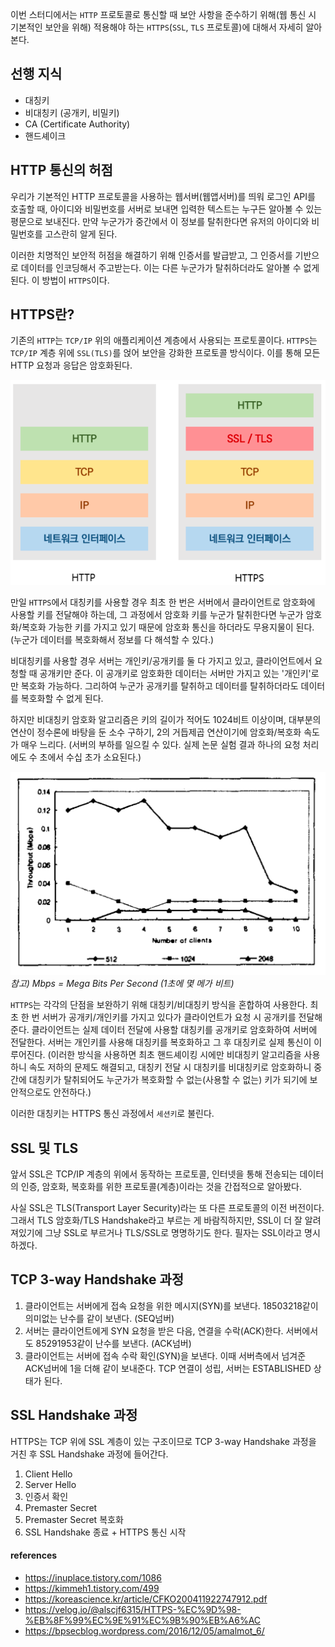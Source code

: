 이번 스터디에서는 `HTTP` 프로토콜로 통신할 때 보안 사항을 준수하기 위해(웹 통신 시 기본적인 보안을 위해) 적용해야 하는 `HTTPS`(`SSL`, `TLS` 프로토콜)에 대해서 자세히 알아본다.

## 선행 지식

* 대칭키
* 비대칭키 (공개키, 비밀키)
* CA (Certificate Authority)
* 핸드셰이크

## HTTP 통신의 허점

우리가 기본적인 HTTP 프로토콜을 사용하는 웹서버(웹앱서버)를 띄워 로그인 API를 호출할 때, 아이디와 비밀번호를 서버로 보내면 입력한 텍스트는 누구든 알아볼 수 있는 평문으로 보내진다. 만약 누군가가 중간에서 이 정보를 탈취한다면 유저의 아이디와 비밀번호를 고스란히 알게 된다.

이러한 치명적인 보안적 허점을 해결하기 위해 인증서를 발급받고, 그 인증서를 기반으로 데이터를 인코딩해서 주고받는다. 이는 다른 누군가가 탈취하더라도 알아볼 수 없게 된다. 이 방법이 `HTTPS`이다.

## HTTPS란?

기존의 `HTTP`는 `TCP/IP` 위의 애플리케이션 계층에서 사용되는 프로토콜이다. `HTTPS`는 `TCP/IP` 계층 위에 `SSL(TLS)`를 얹어 보안을 강화한 프로토콜 방식이다. 이를 통해 모든 HTTP 요청과 응답은 암호화된다.

![image](img.png)

만일 `HTTPS`에서 대칭키를 사용할 경우 최초 한 번은 서버에서 클라이언트로 암호화에 사용할 키를 전달해야 하는데, 그 과정에서 암호화 키를 누군가 탈취한다면 누군가 암호화/복호화 가능한 키를 가지고 있기 때문에 암호화 통신을 하더라도 무용지물이 된다. (누군가 데이터를 복호화해서 정보를 다 해석할 수 있다.)

비대칭키를 사용할 경우 서버는 개인키/공개키를 둘 다 가지고 있고, 클라이언트에서 요청할 때 공개키만 준다. 이 공개키로 암호화한 데이터는 서버만 가지고 있는 '개인키'로만 복호화 가능하다. 그리하여 누군가 공개키를 탈취하고 데이터를 탈취하더라도 데이터를 복호화할 수 없게 된다.

하지만 비대칭키 암호화 알고리즘은 키의 길이가 적어도 1024비트 이상이며, 대부분의 연산이 정수론에 바탕을 둔 소수 구하기, 2의 거듭제곱 연산이기에 암호화/복호화 속도가 매우 느리다. (서버의 부하를 일으킬 수 있다. 실제 논문 실험 결과 하나의 요청 처리에도 수 초에서 수십 초가 소요된다.)

![image](img_1.png)
*참고) Mbps = Mega Bits Per Second (1초에 몇 메가 비트)*

`HTTPS`는 각각의 단점을 보완하기 위해 대칭키/비대칭키 방식을 혼합하여 사용한다. 최초 한 번 서버가 공개키/개인키를 가지고 있다가 클라이언트가 요청 시 공개키를 전달해준다. 클라이언트는 실제 데이터 전달에 사용할 대칭키를 공개키로 암호화하여 서버에 전달한다. 서버는 개인키를 사용해 대칭키를 복호화하고 그 후 대칭키로 실제 통신이 이루어진다. (이러한 방식을 사용하면 최초 핸드셰이킹 시에만 비대칭키 알고리즘을 사용하니 속도 저하의 문제도 해결되고, 대칭키 전달 시 대칭키를 비대칭키로 암호화하니 중간에 대칭키가 탈취되어도 누군가가 복호화할 수 없는(사용할 수 없는) 키가 되기에 보안적으로도 안전하다.)

이러한 대칭키는 HTTPS 통신 과정에서 `세션키`로 불린다.

## SSL 및 TLS

앞서 SSL은 TCP/IP 계층의 위에서 동작하는 프로토콜, 인터넷을 통해 전송되는 데이터의 인증, 암호화, 복호화를 위한 프로토콜(계층)이라는 것을 간접적으로 알아봤다.

사실 SSL은 TLS(Transport Layer Security)라는 또 다른 프로토콜의 이전 버전이다. 그래서 TLS 암호화/TLS Handshake라고 부르는 게 바람직하지만, SSL이 더 잘 알려져있기에 그냥 SSL로 부르거나 TLS/SSL로 명명하기도 한다. 필자는 SSL이라고 명시하겠다.

## TCP 3-way Handshake 과정

1. 클라이언트는 서버에게 접속 요청을 위한 메시지(SYN)를 보낸다. 18503218같이 의미없는 난수를 같이 보낸다. (SEQ넘버)
2. 서버는 클라이언트에게 SYN 요청을 받은 다음, 연결을 수락(ACK)한다. 서버에서도 85291953같이 난수를 보낸다. (ACK넘버)
3. 클라이언트는 서버에 접속 수락 확인(SYN)을 보낸다. 이때 서버측에서 넘겨준 ACK넘버에 1을 더해 같이 보내준다. TCP 연결이 성립, 서버는 ESTABLISHED 상태가 된다.

## SSL Handshake 과정

HTTPS는 TCP 위에 SSL 계층이 있는 구조이므로 TCP 3-way Handshake 과정을 거친 후 SSL Handshake 과정에 들어간다.

1. Client Hello
2. Server Hello
3. 인증서 확인
4. Premaster Secret
5. Premaster Secret 복호화
6. SSL Handshake 종료 + HTTPS 통신 시작

#### references
* https://inuplace.tistory.com/1086
* https://kimmeh1.tistory.com/499
* https://koreascience.kr/article/CFKO200411922747912.pdf
* https://velog.io/@alscjf6315/HTTPS-%EC%9D%98-%EB%8F%99%EC%9E%91%EC%9B%90%EB%A6%AC
* https://bpsecblog.wordpress.com/2016/12/05/amalmot_6/
